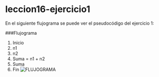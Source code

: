# leccion16-ejercicio1
En el siguiente flujograma se puede ver el pseudocódigo  del ejercicio 1:
  
###Flujograma
1. Inicio
2. n1
3. n2
4. Suma = n1 + n2
5. Suma
6. Fin
![FLUJOGRAMA](http://2.1m.yt/WC_UuSs.jpg)
